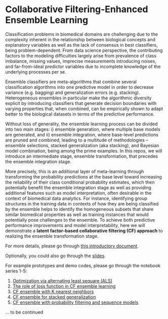 # Collaborative Filtering-Enhanced Ensemble Learning

Classification problems in biomedical domains are challenging due to the complexity inherent in the relationship between biological concepts and explanatory variables as well as the lack of consensus in best classifiers, being problem-dependent. From data science perspective, the contributing factors to the modeling difficulties largely arise from prevalence of class imbalance, missing values, imprecise measurements introducing noises, and far-from-ideal predictor variables due to incomplete knowledge of the underlying processes per se. 

Ensemble classifiers are meta-algorithms that combine several classification algorithms into one predictive model in order to decrease variance (e.g. bagging) and generalization errors (e.g. stacking). Heterogeneous ensembles in particular make the algorithmic diversity explicit by introducing classifiers that generate decision boundaries with varying properties that, when combined, can be empirically shown to adapt better to the biological datasets in terms of the predictive performance. 

Without loss of generality, the ensemble learning process can be divided into two main stages: i) ensemble generation, where multiple base models are generated, and ii) ensemble integration, where base-level predictions are pruned and combined, leading to a multitude of methodologies – ensemble selections, stacked generalization (aka stacking), and Bayesian model combination, being among the prime examples. In this repos, we will introduce an intermediate stage, ensemble transformation, that precedes the ensemble integration stage. 

More precisely, this is an additional layer of meta-learning through transforming the probability predictions at the base level toward increasing the reliability of their class conditional probability estimates, which then potentially benefit the ensemble integration stage as well as providing additional features such as model interpretation, often desirable in the context of biomedical data analytics. For instance, identifying group structures in the training data in contexts of how they are being classified by the ensemble helps to identify the homogeneous subsets that share similar biomedical properties as well as training instances that would potentially pose challenges to the ensemble. To achieve both predictive performance improvements and model interpretability, here we will demonstrate a **latent factor-based collaborative filtering (CF) approach** to realizing the ensemble transformation stage. 


For more details, please go through [this introductory document](CF-EnsembleLearning-Intro.pdf). 

Optionally, you could also go through the [slides](https://www.slideshare.net/pleiadian53/metalearning-via-latentfactorbased-collaborative-filtering). 

For example prototypes and demo codes, please go through the notebook series 1-5: 

1. [Optimization via alternating least sequare (ALS)](Demo-Part1-CF_with_ALS.ipynb)
2. [The role of loss function in CF ensemble learning](Demo-Part2-The_Role_of_Loss_Function_in_CF_Ensemble.ipynb)
3. [CF ensemble with K nearest neighbors](Demo-Part3-CF_Ensemble_with_kNNs.ipynb)
4. [CF ensemble for stacked generalization](Demo-Part4-CF_Stacker.ipynb)
5. [CF ensemble with probability filtering and sequence models](Demo-Part5b-Probability_Filtering_via_Custom_Loss.ipynb)

... to be continued

